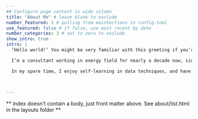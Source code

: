 ```yaml
---
## Configure page content in wide column
title: "About Me" # leave blank to exclude
number_featured: 1 # pulling from mainSections in config.toml
use_featured: false # if false, use most recent by date
number_categories: 3 # set to zero to exclude
show_intro: true
intro: |
  ‘Hello world!’ You might be very familiar with this greeting if you’re an expert in programming or just about to start your journey of becoming one. It is the first sentence you were asked to print on your screen, which I’d also like to greet you with!  My friends, I’d assume you’re also a data person, so wherever you live in this planet, we care the same things and we talk the same things! :)

  I’m a consultant working in energy field for nearly a decade now, since I graduated from Environmental Management program of Duke University. I’ve worked with utility clients throughout the states to help them quantify energy saving opportunities, design demand-side management (DSM) programs and evaluate effectiveness of these programs. The energy field is changing rapidly these years with emerging technologies along with massive customer data available. My goal is help bring these cutting-edge measures to customers through utility program channels. 

  In my spare time, I enjoy self-learning in data techniques, and have been a loyal member of online learning platforms such as Coursera and Udemy. The main reason why I wanted to create a personal website is to start documenting some cool projects I’ve worked with and keep tracks of my new learning experience!



---
```


** index doesn't contain a body, just front matter above.
See about/list.html in the layouts folder **